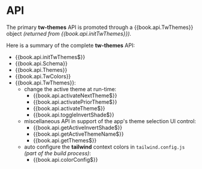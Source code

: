 # API

The primary **tw-themes** API is promoted through a {{book.api.TwThemes}}
object _(returned from {{book.api.initTwThemes}})_.

Here is a summary of the complete **tw-themes** API:

- {{book.api.initTwThemes$}}
- {{book.api.Schema}}
- {{book.api.Themes}}
- {{book.api.TwColors}}
- {{book.api.TwThemes}}:
  - change the active theme at run-time:
    - {{book.api.activateNextTheme$}}
    - {{book.api.activatePriorTheme$}}
    - {{book.api.activateTheme$}}
    - {{book.api.toggleInvertShade$}}
  - miscellaneous API in support of the app's theme selection UI control:
    - {{book.api.getActiveInvertShade$}}
    - {{book.api.getActiveThemeName$}}
    - {{book.api.getThemes$}}
  - auto configure the **tailwind** context colors in
    `tailwind.config.js` _(part of the build process)_:
    - {{book.api.colorConfig$}}
